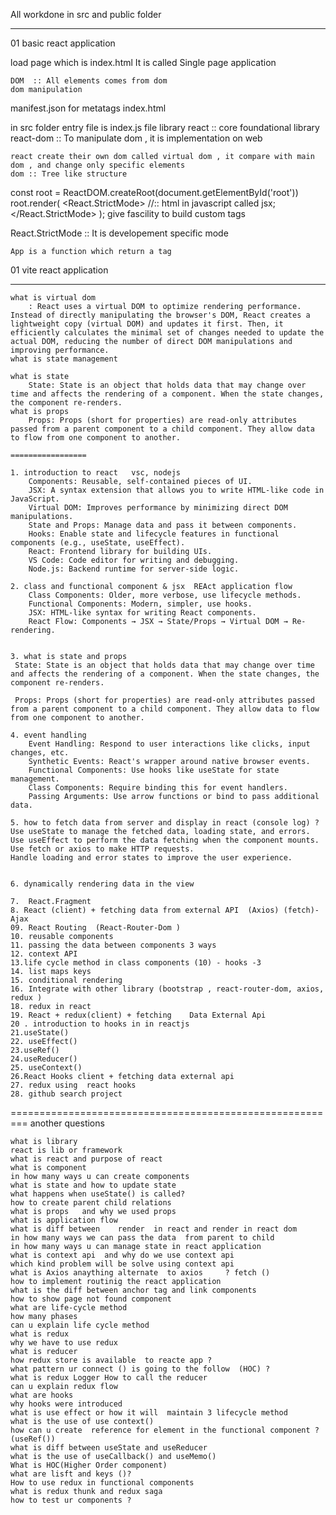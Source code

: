 All workdone in src and public folder 
_______________________________________________________

01 basic react application

load page which is index.html
It is called Single page application 

    DOM  :: All elements comes from dom 
    dom manipulation 

manifest.json for metatags 
 index.html
    <noscript> 
    <div>

in src folder entry file is index.js file
    library 
     react :: core foundational library
     react-dom :: To manipulate dom , it is implementation on web 

    react create their own dom called virtual dom , it compare with main dom , and change only specific elements 
    dom :: Tree like structure 
   const root =  ReactDOM.createRoot(document.getElementById('root'))
   root.render(
    <React.StrictMode>
        <App /> //:: html in javascript called jsx;
    </React.StrictMode>
   );
   give fascility to build custom tags 


React.StrictMode :: It is developement specific mode 
    
    App is a function which return a tag 

01 vite react application
______________________________________________________________________________________

    what is virtual dom 
        : React uses a virtual DOM to optimize rendering performance. Instead of directly manipulating the browser's DOM, React creates a lightweight copy (virtual DOM) and updates it first. Then, it efficiently calculates the minimal set of changes needed to update the actual DOM, reducing the number of direct DOM manipulations and improving performance.     
    what is state management 

    what is state 
        State: State is an object that holds data that may change over time and affects the rendering of a component. When the state changes, the component re-renders.
    what is props
        Props: Props (short for properties) are read-only attributes passed from a parent component to a child component. They allow data to flow from one component to another.

    =================
    
    1. introduction to react   vsc, nodejs
        Components: Reusable, self-contained pieces of UI.
        JSX: A syntax extension that allows you to write HTML-like code in JavaScript.
        Virtual DOM: Improves performance by minimizing direct DOM manipulations.
        State and Props: Manage data and pass it between components.
        Hooks: Enable state and lifecycle features in functional components (e.g., useState, useEffect).
        React: Frontend library for building UIs.
        VS Code: Code editor for writing and debugging.
        Node.js: Backend runtime for server-side logic.

    2. class and functional component & jsx  REAct application flow 
        Class Components: Older, more verbose, use lifecycle methods.
        Functional Components: Modern, simpler, use hooks.
        JSX: HTML-like syntax for writing React components.
        React Flow: Components → JSX → State/Props → Virtual DOM → Re-rendering.


    3. what is state and props
     State: State is an object that holds data that may change over time and affects the rendering of a component. When the state changes, the component re-renders.
    
     Props: Props (short for properties) are read-only attributes passed from a parent component to a child component. They allow data to flow from one component to another.

    4. event handling 
        Event Handling: Respond to user interactions like clicks, input changes, etc.
        Synthetic Events: React's wrapper around native browser events.
        Functional Components: Use hooks like useState for state management.
        Class Components: Require binding this for event handlers.
        Passing Arguments: Use arrow functions or bind to pass additional data.

    5. how to fetch data from server and display in react (console log) ?
    Use useState to manage the fetched data, loading state, and errors.
    Use useEffect to perform the data fetching when the component mounts.
    Use fetch or axios to make HTTP requests.
    Handle loading and error states to improve the user experience.


    6. dynamically rendering data in the view 
        
    7.  React.Fragment 
    8. React (client) + fetching data from external API  (Axios) (fetch)- Ajax
    09. React Routing  (React-Router-Dom )
    10. reusable components
    11. passing the data between components 3 ways 
    12. context API
    13.life cycle method in class components (10) - hooks -3
    14. list maps keys 
    15. conditional rendering 
    16. Integrate with other library (bootstrap , react-router-dom, axios, redux )
    18. redux in react 
    19. React + redux(client) + fetching    Data External Api
    20 . introduction to hooks in in reactjs    
    21.useState()
    22. useEffect()
    23.useRef()
    24.useReducer()
    25. useContext()
    26.React Hooks client + fetching data external api  
    27. redux using  react hooks
    28. github search project    


=========================================================
another questions 
        
    what is library 
    react is lib or framework 
    what is react and purpose of react 
    what is component 
    in how many ways u can create components
    what is state and how to update state 
    what happens when useState() is called?
    how to create parent child relations 
    what is props   and why we used props 
    what is application flow 
    what is diff between    render  in react and render in react dom    
    in how many ways we can pass the data  from parent to child  
    in how many ways u can manage state in react application        
    what is context api  and why do we use context api 
    which kind problem will be solve using context api  
    what is Axios anaything alternate  to axios     ? fetch ()  
    how to implement routinig the react application 
    what is the diff between anchor tag and link components 
    how to show page not found component
    what are life-cycle method 
    how many phases
    can u explain life cycle method 
    what is redux 
    why we have to use redux 
    what is reducer
    how redux store is available  to reacte app ?
    what pattern ur connect () is going to the follow  (HOC) ?
    what is redux Logger How to call the reducer
    can u explain redux flow 
    what are hooks
    why hooks were introduced 
    what is use effect or how it will  maintain 3 lifecycle method 
    what is the use of use context()
    how can u create  reference for element in the functional component ? (useRef())
    what is diff between useState and useReducer
    what is the use of useCallback() and useMemo() 
    What is HOC(Higher Order component)
    what are lisft and keys ()?
    How to use redux in functional components 
    what is redux thunk and redux saga 
    how to test ur components ? 



